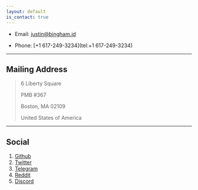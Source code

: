 ```yaml
---
layout: default
is_contact: true
---
```


* Email: [justin@bingham.id](mailto:justin@bingham.id)

* Phone: [+1 617-249-3234](tel:+1 617-249-3234)

---

## Mailing Address

> 6 Liberty Square
>
> PMB #367
> 
> Boston, MA 02109
>
> United States of America

---

## Social

1. [Github](https://github.com/justinwb)
2. [Twitter](https://twitter.com/justinwb)
3. [Telegram](https://t.me/akajustinwb)
4. [Reddit](https://www.reddit.com/user/justinwb)   
5. [Discord](https://discordapp.com/users/justinwb#9361)
